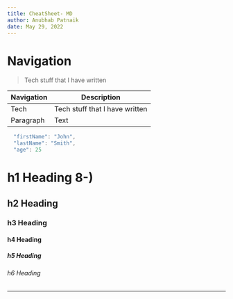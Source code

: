 ```yaml
---
title: CheatSheet- MD
author: Anubhab Patnaik
date: May 29, 2022
---
```

# Navigation

> Tech stuff that I have written

| Navigation | Description |
| ----------- | ----------- |
| Tech | Tech stuff that I have written |
| Paragraph | Text |

```js
  "firstName": "John",
  "lastName": "Smith",
  "age": 25
```

# h1 Heading 8-)
## h2 Heading
### h3 Heading
#### h4 Heading
##### h5 Heading
###### h6 Heading

---